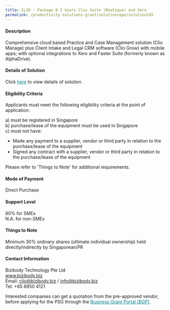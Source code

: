 ```yaml
---
title: CLIO - Package B 2 Users Clio Suite (Boutique) and Xero
permalink: /productivity-solutions-grant/solutionrepo/solution245
---
```


#### Description

Comprehensive cloud based Practice and Case Management solution (Clio Manage) plus Client Intake and Legal CRM software (Clio Grow) with mobile apps; with optional integrations to Xero and Faster Suite (formerly known as AlphaDrive). 


#### Details of Solution

Click <a href='https://govassist.gobusiness.gov.sg/images/psg/Bizibody_CLIO_Annex 3_CR wef8June2020_Part_2.pdf' style='color:#037e8a'>here</a> to view details of solution.

#### Eligibility Criteria

Applicants must meet the following eligibility criteria at the point of application:

a) must be registered in Singapore <br>
b) purchase/lease of the equipment must be used in Singapore <br>
c) must not have:
- Made any payment to a supplier, vendor or third party in relation to the purchase/lease of the equipment
- Signed any contract with a supplier, vendor or third party in relation to the purchase/lease of the equipment

Please refer to 'Things to Note' for additional requirements.

#### Mode of Payment
Direct Purchase

#### Support Level
80% for SMEs <br>
N.A. for non-SMEs

#### Things to Note
Minimum 30% ordinary shares (ultimate individual ownership) held directly/indirectly by Singaporean/PR

#### Contact Information
Bizibody Technology Pte Ltd<br>www.bizibody.biz<br>Email: clio@bizibody.biz / info@bizibody.biz<br>Tel: +65 6950 4121

Interested companies can get a quotation from the pre-approved vendor, before applying for the PSG through the <a target='_blank' style='color:#037e8a' href='https://www.businessgrants.gov.sg/'>Business Grant Portal (BGP)</a>.
